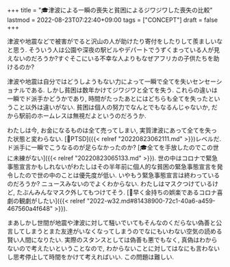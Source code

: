 +++
title = "🎓津波による一瞬の喪失と貧困によるジワジワした喪失の比較"
lastmod = 2022-08-23T07:22:40+09:00
tags = ["CONCEPT"]
draft = false
+++

津波や地震などで被害がでると沢山の人が助けたり寄付をしたりして羨ましいなと思う. そういう人は公園や深夜の駅ビルやデパートでうずくまっている人が見えないのだろうか?すぐそこにいる不幸な人よりもなぜアフリカの子供たちを助けるのか?

津波や地震は自分ではどうしようもない力によって一瞬で全てを失いセンセーショナルである. しかし貧困は数年かけてジワジワと全てを失う. これらの違いは一瞬でド派手かどうかであり, 時間がたったあとにはどちらも全てを失ったということ以外は違いがない. 貧困は個人の努力でなんとでもなるんじゃないか, だから駅前のホームレスは無視だよというのだろうか.

わたしは今, お金になるものは全て売ってしまい, 実質津波にあって全てを失った状態と変わらない. [📝PTSD]({{< relref "20220823062111.md" >}})レベルだ. ド派手に一瞬でこうなるのが足らなかったのか? [🎓全てを手放したのでこの世に未練がない]({{< relref "20220823065133.md" >}}). 世の中はコロナで緊急事態宣言かもしれないがわたしはその半年前に個人的な貧困の緊急事態宣言を発令したので世の中のことは優先度が低い. いやもう緊急事態宣言は終わっているのだろうか? ニュースみないのでよくわからない. わたしはマスクつけているけど, たぶんみんなマスク外してもつけてそう. [💭早く金持ちの娯楽であるコロナ喜劇の観劇がしたい]({{< relref "2022-w32.md#81438900-72c1-40a6-a459-467560a4f648" >}}).

まあしかし世間が地震や津波に対して騒いでいてもそんなのくだらない偽善と公言してしまうとまた友達がいなくなってしまうのでなにもいわない空気の読める賢い人間になりたい. 実際のスタンスとしては偽善も悪でもなく, 真偽はわからないので考えたいということなので, わからないことに対してはなにも言わないし思考停止して時間をかけて考えればいい. この問題は難しい.
